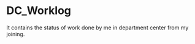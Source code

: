 DC_Worklog
==========

It contains the status of work done by me in department center from my joining.
